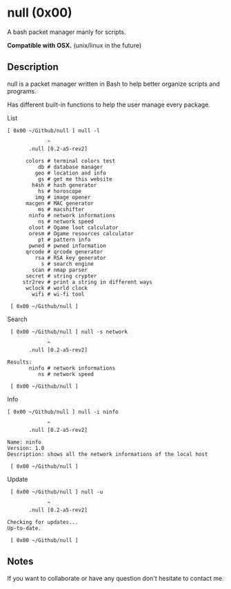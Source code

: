 # null (0x00)
A bash packet manager manly for scripts.

**Compatible with OSX.** (unix/linux in the future)


## Description
null is a packet manager written in Bash to help better organize scripts and programs.

Has different built-in functions to help the user manage every package.

List
```
[ 0x00 ~/Github/null ] null -l

             ^
       .null [0.2-a5-rev2]

      colors # terminal colors test
          db # database manager
         geo # location and info
          gs # get me this website
        h4sh # hash generator
          hs # horoscope
         img # image opener
      macgen # MAC generator
          ms # macshifter
       ninfo # network informations
          ns # network speed
       oloot # Ogame loot calculator
       oresm # Ogame resources calculator
          pt # pattern info
       pwned # pwned information
      qrcode # qrcode generator
         rsa # RSA key generator
           s # search engine
        scan # nmap parser
      secret # string crypter
     str2rev # print a string in different ways
      wclock # world clock
        wifi # wi-fi tool

 [ 0x00 ~/Github/null ]
 ```

Search
```
 [ 0x00 ~/Github/null ] null -s network

             ^
       .null [0.2-a5-rev2]

Results:
       ninfo # network informations
          ns # network speed

 [ 0x00 ~/Github/null ]
```

Info
```
[ 0x00 ~/Github/null ] null -i ninfo

             ^
       .null [0.2-a5-rev2]

Name: ninfo
Version: 1.0
Description: shows all the network informations of the local host

 [ 0x00 ~/Github/null ]
```

Update
```
 [ 0x00 ~/Github/null ] null -u

             ^
       .null [0.2-a5-rev2]

Checking for updates...
Up-to-date.

 [ 0x00 ~/Github/null ]
```


## Notes
If you want to collaborate or have any question don't hesitate to contact me.
